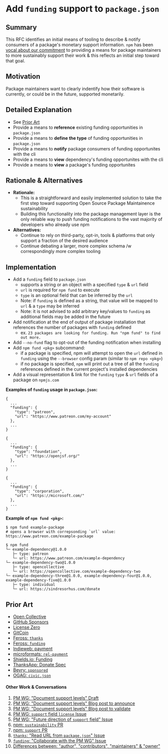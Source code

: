 # Add `funding` support to `package.json`

## Summary

This RFC identifies an initial means of tooling to describe & notify consumers of a package's monetary support information. `npm` has been [vocal about our commitment](https://blog.npmjs.org/post/187382017885/supporting-open-source-maintainers) to providing a means for package maintainers to more sustainably support their work & this reflects an initial step toward that goal. 

## Motivation

Package maintainers want to clearly indentify how their software is currently, or could be in the future, supported monetarily.

## Detailed Explanation

* See [Prior Art](#prior-art)
* Provide a means to **reference** existing funding opportunities in `package.json`
* Provide a means to **define the type** of funding opportunities in `package.json`
* Provide a means to **notify** package consumers of funding opportunites with the cli
* Provide a means to **view** dependency's funding opportunites with the cli
* Provide a means to **view** a package's funding opportunites

##  Rationale & Alternatives
* **Rationale:** 
  * This is a straightforward and easily implemented solution to take the first step toward supporting Open Source Package Maintainence sustainability
  * Building this functionality into the package management layer is the only reliable way to push funding notifications to the vast majority of developers who already use npm
* **Alternatives:** 
  * Continue to rely on third-party, opt-in, tools & platforms that only support a fraction of the desired audience
  * Continue debating a larger, more complex schema /w correspondingly more complex tooling

## Implementation

* Add a `funding` field to `package.json`
  * supports a string or an object with a specified `type` & `url` field
  * `url` is required for `npm fund` to execute
  * `type` is an optional field that can be inferred by the `url`
  * Note: if `funding` is defined as a string, that value will be mapped to `url` & a `type` may be inferred
  * Note: it is not advised to add arbitrary key/values to `funding` as additional fields may be added in the future 
* Add notification at the end of output of package installation that references the number of packages with `funding` defined 
  * ex. `23 packages are looking for funding. Run "npm fund" to find out more.`
* Add `--no-fund` flag to opt-out of the funding notification when installing
* Add `npm fund <pkg>` subcommand: 
  * if a package is specified, npm will attempt to open the `url` defined in `funding` using the `--browser` config param (similar to `npm repo <pkg>`)
  * if no package is specified, `npm` will print out a tree of all the `funding` references defined in the current project's installed dependencies
* Add a visual representation & link for the `funding` `type` & `url` fields of a package on `npmjs.com`

**Examples of `funding` usage in `package.json`:**
```
{
  ...
  "funding": {
    "type": "patreon",
    "url": "https://www.patreon.com/my-account"
  },
  ...
}
```
```
{
  ...
  "funding": {
    "type": "foundation",
    "url": "https://openjsf.org/"
  },
  ...
}
```
```
{
  ...
  "funding": {
    "type": "corporation",
    "url": "https://microsoft.com/"
  },
  ...
}
```

**Example of `npm fund <pkg>`:**
```
$ npm fund example-package 
# opens a browser with correpsonding `url` value: https://www.patreon.com/example-package 
```
```
$ npm fund 
└─ example-dependency@1.0.0
   ├─ type: patreon 
   └─ url: https://www.patreon.com/example-dependency
└─ example-dependency-two@1.0.0
   ├─ type: opencollective
   └─ url: https://opencollective.com/example-dependency-two
└─ example-dependency-three@1.0.0, example-dependency-four@1.0.0, example-dependency-five@1.0.0
   ├─ type: individual
   └─ url: https://sindresorhus.com/donate
```

## Prior Art

* [Open Collective](https://github.com/opencollective/opencollective)
* [GitHub Sponsors](https://github.com/sponsors)
* [License Zero](https://licensezero.com/)
* [GitCoin](https://gitcoin.co/products)
* [Feross: `thanks`](https://github.com/feross/thanks)
* [Feross: `funding`](https://github.com/feross/funding)
* [Indieweb: payment](https://indieweb.org/payment)
* [microformats: `rel-payment`](http://microformats.org/wiki/rel-payment)
* [Shields.io: Funding](https://shields.io/category/funding)
* [ThanksApp: Donate Spec](https://github.com/ThanksApp/donate-spec)
* [Bevry: `sponsored`](https://github.com/bevry-archive/sponsored)
* [OGAG: `civic.json`](http://open.dc.gov/civic.json/)

#### Other Work & Conversations

1. <i id="r1"></i>[PM WG: "Document support levels" Draft](https://github.com/nodejs/package-maintenance/blob/master/docs/drafts/PACKAGE-SUPPORT.md)
2. <i id="r2"></i>[PM WG: "Document support levels" Blog post to announce](https://github.com/nodejs/package-maintenance/issues/228)
3. <i id="r3"></i>[PM WG: "Document support levels" Blog post to validate](https://github.com/nodejs/package-maintenance/issues/244)
4. <i id="r4"></i>[PM WG: `support` field `license` Issue](https://github.com/nodejs/package-maintenance/issues/218)
5. <i id="r5"></i>[PM WG: "Future direction of `support` field" Issue](https://github.com/nodejs/package-maintenance/issues/241)
6. <i id="r6"></i>[npm: `sustainability` PR](https://github.com/npm/cli/pull/187)
7. <i id="r7"></i>[npm: `support` PR](https://github.com/npm/cli/pull/246)
8. <i id="r8"></i>[`thanks`: "Read URL from `package.json`" Issue](https://github.com/feross/thanks/issues/2)
9. <i id="r9"></i>[`funding`: "Collaborate with the PM WG" Issue](https://github.com/feross/funding/issues/15)
10. <i id="r10"></i>[Differences between: "author", "contributors", "maintainers" & "owner"](https://github.com/npm/www/issues/133#issuecomment-284906561)

